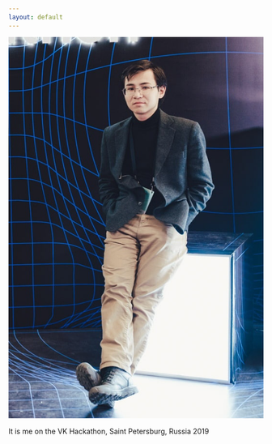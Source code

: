 ```yaml
---
layout: default
---
```

![](/img/t.png)

It is me on the VK Hackathon, Saint Petersburg, Russia 2019
